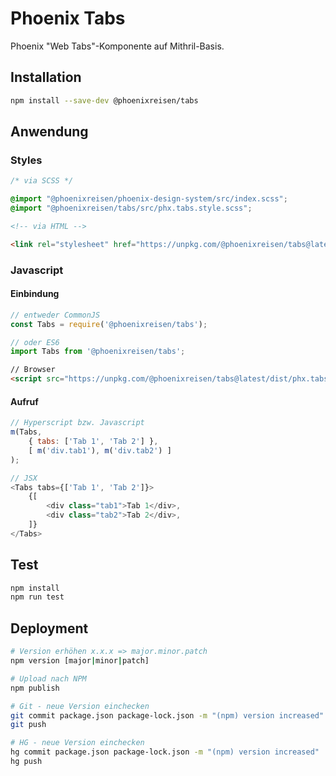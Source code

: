 # Phoenix Tabs

Phoenix "Web Tabs"-Komponente auf Mithril-Basis.

## Installation

```bash
npm install --save-dev @phoenixreisen/tabs
```

## Anwendung

### Styles

```scss
/* via SCSS */

@import "@phoenixreisen/phoenix-design-system/src/index.scss";
@import "@phoenixreisen/tabs/src/phx.tabs.style.scss";
```

```html
<!-- via HTML -->

<link rel="stylesheet" href="https://unpkg.com/@phoenixreisen/tabs@latest/dist/phx.tabs.style.css" />
```

### Javascript

#### Einbindung

```js
// entweder CommonJS
const Tabs = require('@phoenixreisen/tabs');

// oder ES6
import Tabs from '@phoenixreisen/tabs';
```

```html
// Browser
<script src="https://unpkg.com/@phoenixreisen/tabs@latest/dist/phx.tabs.view.js" />
```

#### Aufruf

```js
// Hyperscript bzw. Javascript
m(Tabs, 
    { tabs: ['Tab 1', 'Tab 2'] }, 
    [ m('div.tab1'), m('div.tab2') ]
);

// JSX
<Tabs tabs={['Tab 1', 'Tab 2']}>
    {[
        <div class="tab1">Tab 1</div>,
        <div class="tab2">Tab 2</div>,
    ]}
</Tabs>
```

## Test

```bash
npm install
npm run test
```

## Deployment

```bash
# Version erhöhen x.x.x => major.minor.patch
npm version [major|minor|patch]

# Upload nach NPM
npm publish

# Git - neue Version einchecken
git commit package.json package-lock.json -m "(npm) version increased"
git push

# HG - neue Version einchecken
hg commit package.json package-lock.json -m "(npm) version increased"
hg push
```